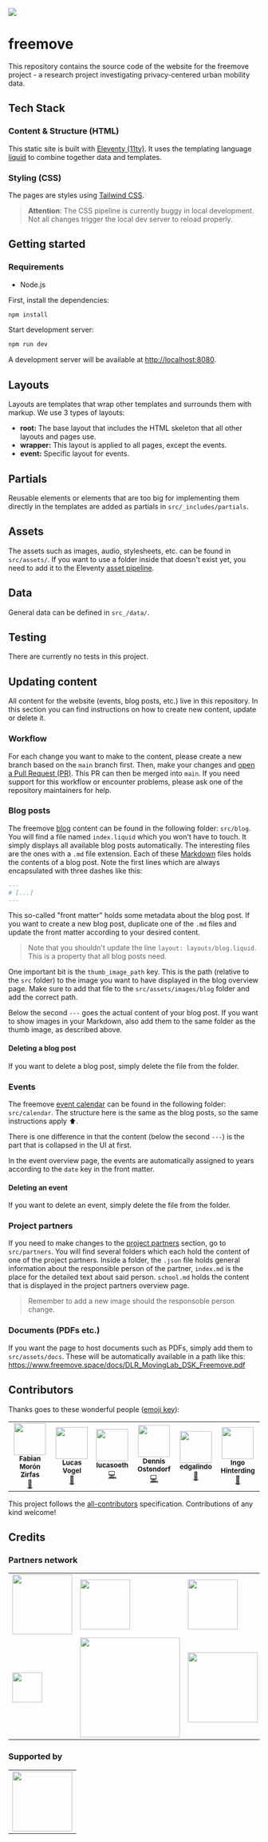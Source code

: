 ![](https://img.shields.io/badge/Built%20with%20%E2%9D%A4%EF%B8%8F-at%20Technologiestiftung%20Berlin-blue)

# freemove

This repository contains the source code of the website for the freemove project - a research project investigating privacy-centered urban mobility data.

## Tech Stack

### Content & Structure (HTML)

This static site is built with [Eleventy (11ty)](https://www.11ty.dev/docs/). It uses the templating language [liquid](https://liquidjs.com/index.html) to combine together data and templates.

### Styling (CSS)

The pages are styles using [Tailwind CSS](https://tailwindcss.com).

> **Attention**: The CSS pipeline is currently buggy in local development. Not all changes trigger the local dev server to reload properly.

## Getting started

### Requirements

- Node.js

First, install the dependencies:

```bash
npm install
```

Start development server:

```bash
npm run dev
```

A development server will be available at [http://localhost:8080](http://localhost:8080).

## Layouts

Layouts are templates that wrap other templates and surrounds them with markup. We use 3 types of layouts:

- **root:** The base layout that includes the HTML skeleton that all other layouts and pages use.
- **wrapper:** This layout is applied to all pages, except the events.
- **event:** Specific layout for events.

## Partials

Reusable elements or elements that are too big for implementing them directly in the templates are added as partials in `src/_includes/partials`.

## Assets

The assets such as images, audio, stylesheets, etc. can be found in `src/assets/`. If you want to use a folder inside that doesn't exist yet, you need to add it to the Eleventy [asset pipeline](https://www.11ty.dev/docs/copy/).

## Data

General data can be defined in `src_/data/`.

## Testing

There are currently no tests in this project.

## Updating content

All content for the website (events, blog posts, etc.) live in this repository. In this section you can find instructions on how to create new content, update or delete it.

### Workflow

For each change you want to make to the content, please create a new branch based on the `main` branch first. Then, make your changes and [open a Pull Request (PR)](https://docs.github.com/en/pull-requests/collaborating-with-pull-requests/proposing-changes-to-your-work-with-pull-requests/creating-a-pull-request). This PR can then be merged into `main`. If you need support for this workflow or encounter problems, please ask one of the repository maintainers for help.

### Blog posts

The freemove [blog](https://www.freemove.space/blog/) content can be found in the following folder: `src/blog`. You will find a file named `index.liquid` which you won't have to touch. It simply displays all available blog posts automatically. The interesting files are the ones with a `.md` file extension. Each of these [Markdown](https://en.wikipedia.org/wiki/Markdown) files holds the contents of a blog post. Note the first lines which are always encapsulated with three dashes like this:

```md
---
# [...]
---
```

This so-called "front matter" holds some metadata about the blog post. If you want to create a new blog post, duplicate one of the `.md` files and update the front matter according to your desired content.

> Note that you shouldn't update the line `layout: layouts/blog.liquid`. This is a property that all blog posts need.

One important bit is the `thumb_image_path` key. This is the path (relative to the `src` folder) to the image you want to have displayed in the blog overview page. Make sure to add that file to the `src/assets/images/blog` folder and add the correct path.

Below the second `---` goes the actual content of your blog post. If you want to show images in your Markdown, also add them to the same folder as the thumb image, as described above.

#### Deleting a blog post

If you want to delete a blog post, simply delete the file from the folder.

### Events

The freemove [event calendar](https://www.freemove.space/calendar/) can be found in the following folder: `src/calendar`. The structure here is the same as the blog posts, so the same instructions apply ⬆️.

There is one difference in that the content (below the second `---`) is the part that is collapsed in the UI at first.

In the event overview page, the events are automatically assigned to years according to the `date` key in the front matter.

#### Deleting an event

If you want to delete an event, simply delete the file from the folder.

### Project partners

If you need to make changes to the [project partners](https://www.freemove.space/partners/) section, go to `src/partners`. You will find several folders which each hold the content of one of the project partners. Inside a folder, the `.json` file holds general information about the responsible person of the partner, `index.md` is the place for the detailed text about said person. `school.md` holds the content that is displayed in the project partners overview page.

> Remember to add a new image should the responsoble person change.

### Documents (PDFs etc.)

If you want the page to host documents such as PDFs, simply add them to `src/assets/docs`. These will be automatically available in a path like this: https://www.freemove.space/docs/DLR_MovingLab_DSK_Freemove.pdf

## Contributors

Thanks goes to these wonderful people ([emoji key](https://allcontributors.org/docs/en/emoji-key)):

<!-- ALL-CONTRIBUTORS-LIST:START - Do not remove or modify this section -->
<!-- prettier-ignore-start -->
<!-- markdownlint-disable -->
<table>
  <tr>
    <td align="center"><a href="https://fabianmoronzirfas.me/"><img src="https://avatars.githubusercontent.com/u/315106?v=4?s=64" width="64px;" alt=""/><br /><sub><b>Fabian Morón Zirfas</b></sub></a><br /><a href="https://github.com/technologiestiftung/CityLAB Slides/commits?author=ff6347" title="Documentation">📖</a></td>
    <td align="center"><a href="https://vogelino.com/"><img src="https://avatars.githubusercontent.com/u/2759340?v=4?s=64" width="64px;" alt=""/><br /><sub><b>Lucas Vogel</b></sub></a><br /><a href="https://github.com/technologiestiftung/CityLAB Slides/commits?author=vogelino" title="Documentation">📖</a></td>
    <td align="center"><a href="https://github.com/lucasoeth"><img src="https://avatars.githubusercontent.com/u/43838158?v=4?s=64" width="64px;" alt=""/><br /><sub><b>lucasoeth</b></sub></a><br /><a href="https://github.com/technologiestiftung/CityLAB Slides/commits?author=lucasoeth" title="Code">💻</a></td>
    <td align="center"><a href="https://github.com/dnsos"><img src="https://avatars.githubusercontent.com/u/15640196?v=4?s=64" width="64px;" alt=""/><br /><sub><b>Dennis Ostendorf</b></sub></a><br /><a href="https://github.com/technologiestiftung/CityLAB Slides/commits?author=dnsos" title="Code">💻</a></td>
    <td align="center"><a href="https://www.technologiestiftung-berlin.de/de/startseite/"><img src="https://avatars.githubusercontent.com/u/15638947?v=4?s=64" width="64px;" alt=""/><br /><sub><b>edgalindo</b></sub></a><br /><a href="#design-edgalindo" title="Design">🎨</a></td>
    <td align="center"><a href="http://www.awsm.de/"><img src="https://avatars.githubusercontent.com/u/434355?v=4?s=64" width="64px;" alt=""/><br /><sub><b>Ingo Hinterding</b></sub></a><br /><a href="#projectManagement-Esshahn" title="Project Management">📆</a></td>
  </tr>
</table>

<!-- markdownlint-restore -->
<!-- prettier-ignore-end -->

<!-- ALL-CONTRIBUTORS-LIST:END -->

This project follows the [all-contributors](https://github.com/all-contributors/all-contributors) specification. Contributions of any kind welcome!

## Credits

### Partners network

<table>
  <tr>
    <td>
      <img width="120" src="https://logos.citylab-berlin.org/logo-technologiestiftung-berlin-en.svg" />
    </td>
    <td>
      <img width="100" src="https://logos.citylab-berlin.org/logo-tu-berlin.svg" />
    </td>
    <td>
      <img width="100" src="https://logos.citylab-berlin.org/logo-htw-berlin.jpg" />
    </td>
  </tr>
  <tr>
    <td>
      <img width="60" src="https://logos.citylab-berlin.org/logo-dir-berlin.svg" />
    </td>
    <td>
      <img width="200" src="https://logos.citylab-berlin.org/logo-udk-berlin.svg" />
    </td>
    <td>
      <img width="140" src="https://logos.citylab-berlin.org/logo-fub-berlin.svg" />
    </td>
  </tr>
</table>

### Supported by

<table>
  <tr>
    <td>
      <a src="https://www.bmbf.de/bmbf/en/home/home_node.html">
        <img width="120" src="https://logos.citylab-berlin.org/logo-bbf.svg" />
      </a>
    </td>
  </tr>
</table>
